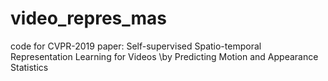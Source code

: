 # video_repres_mas
code for CVPR-2019 paper: Self-supervised Spatio-temporal Representation Learning for Videos \\by Predicting Motion and Appearance Statistics
